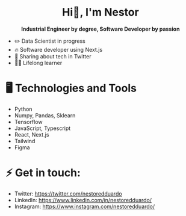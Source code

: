 <h1 align="center">
    Hi👋, I'm Nestor
</h1>
<div align="center"><b> Industrial Engineer by degree, Software Developer by passion</b></div>

- ✏️ Data Scientist in progress
- 🔥 Software developer using Next.js
- 💬 Sharing about tech in Twitter
- 💪🏼 Lifelong learner

# 🖥️ Technologies and Tools

- Python
- Numpy, Pandas, Sklearn
- Tensorflow
- JavaScript, Typescript
- React, Next.js
- Tailwind
- Figma

# ⚡ Get in touch:

- Twitter: https://twitter.com/nestoredduardo
- LinkedIn: https://www.linkedin.com/in/nestoredduardo/
- Instagram: https://www.instagram.com/nestoredduardo/
